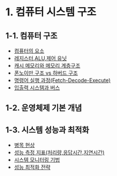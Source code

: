 # 1. 컴퓨터 시스템 구조

## 1-1. 컴퓨터 구조
- [컴퓨터의 요소](./1.1%20Computer%20Architecture/1.1.1%20Computer%20Element.md)
- [레지스터,ALU,제어 유닛](./1.1%20Computer%20Architecture/1.1.2%20CPU%20Element.md)
- [캐시 메모리와 메모리 계층구조](./1.1%20Computer%20Architecture/1.1.3%20Cache%20Memory%20and%20Memory%20Hierachy.md)
- [폰노이만 구조 vs 하버드 구조](./1.1%20Computer%20Architecture/1.1.4%20Computer%20Structure.md)
- [명령어 실행 과정(Fetch-Decode-Execute)](./1.1%20Computer%20Architecture/1.1.5%20command%20execution%20process.md)
- [입출력 시스템과 버스](./1.1%20Computer%20Architecture/1.1.6%20Input%20Output%20systems%20and%20buses.md)
## 1-2. 운영체제 기본 개념

## 1-3. 시스템 성능과 최적화

- [병목 현상](https://github.com/CS-CookStudy/cook-cs/blob/main/01.%20Computer%20System%20Fundamentals/1.3%20System%20Performance%20and%20Optimization/1.3.1%20Bottleneck.md) <br>
- [성능 측정 지표(처리량,응답시간,지연시간)](https://github.com/CS-CookStudy/cook-cs/blob/main/01.%20Computer%20System%20Fundamentals/1.3%20System%20Performance%20and%20Optimization/1.3.2%20Evaluation%20Metric.md) <br>
- [시스템 모니터링 기법](https://github.com/CS-CookStudy/cook-cs/blob/main/01.%20Computer%20System%20Fundamentals/1.3%20System%20Performance%20and%20Optimization/1.3.3%20System%20Monitoring.md) <br>
- [성능 최적화 전략](https://github.com/CS-CookStudy/cook-cs/blob/main/01.%20Computer%20System%20Fundamentals/1.3%20System%20Performance%20and%20Optimization/1.3.4%20Performance%20Optimization.md)
